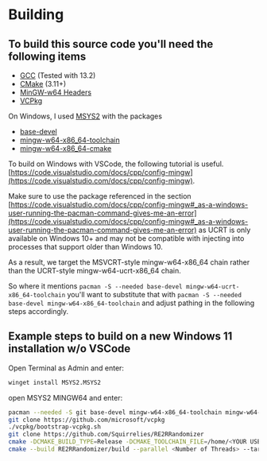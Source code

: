 # Building

## To build this source code you'll need the following items

* [GCC](https://gcc.gnu.org/) (Tested with 13.2)
* [CMake](https://cmake.org/) (3.11+)
* [MinGW-w64 Headers](https://www.mingw-w64.org/)
* [VCPkg](https://vcpkg.io/)

On Windows, I used [MSYS2](https://www.msys2.org/) with the packages

* [base-devel](https://packages.msys2.org/package/base-devel)
* [mingw-w64-x86_64-toolchain](https://packages.msys2.org/groups/mingw-w64-x86_64-toolchain)
* [mingw-w64-x86_64-cmake](https://packages.msys2.org/package/mingw-w64-x86_64-cmake)

To build on Windows with VSCode, the following tutorial is useful.
[https://code.visualstudio.com/docs/cpp/config-mingw](https://code.visualstudio.com/docs/cpp/config-mingw).

Make sure to use the package referenced in the section [https://code.visualstudio.com/docs/cpp/config-mingw#_as-a-windows-user-running-the-pacman-command-gives-me-an-error](https://code.visualstudio.com/docs/cpp/config-mingw#_as-a-windows-user-running-the-pacman-command-gives-me-an-error) as UCRT is only available on Windows 10+ and may not be compatible with injecting into processes that support older than Windows 10.

As a result, we target the MSVCRT-style mingw-w64-x86_64 chain rather than the UCRT-style mingw-w64-ucrt-x86_64 chain.

So where it mentions `pacman -S --needed base-devel mingw-w64-ucrt-x86_64-toolchain` you'll want to substitute that with `pacman -S --needed base-devel mingw-w64-x86_64-toolchain` and adjust pathing in the following steps accordingly.

## Example steps to build on a new Windows 11 installation w/o VSCode

Open Terminal as Admin and enter:

```bash
winget install MSYS2.MSYS2
```

open MSYS2 MINGW64 and enter:

```bash
pacman --needed -S git base-devel mingw-w64-x86_64-toolchain mingw-w64-x86_64-cmake
git clone https://github.com/microsoft/vcpkg
./vcpkg/bootstrap-vcpkg.sh
git clone https://github.com/Squirrelies/RE2RRandomizer
cmake -DCMAKE_BUILD_TYPE=Release -DCMAKE_TOOLCHAIN_FILE=/home/<YOUR USERNAME>/vcpkg/scripts/buildsystems/vcpkg.cmake -DVCPKG_TARGET_TRIPLET=x64-mingw-static -DVCPKG_HOST_TRIPLET=x64-mingw-static -SRE2RRandomizer -BRE2RRandomizer/build
cmake --build RE2RRandomizer/build --parallel <Number of Threads> --target all
```
